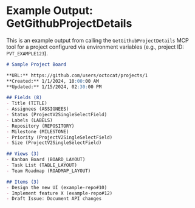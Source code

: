 # Example Output: GetGithubProjectDetails

This is an example output from calling the `GetGithubProjectDetails` MCP tool for a project configured via environment variables (e.g., project ID: `PVT_EXAMPLE123`).

```markdown
# Sample Project Board

**URL:** https://github.com/users/octocat/projects/1
**Created:** 1/1/2024, 10:00:00 AM
**Updated:** 1/15/2024, 02:30:00 PM

## Fields (8)
- Title (TITLE)
- Assignees (ASSIGNEES)
- Status (ProjectV2SingleSelectField)
- Labels (LABELS)
- Repository (REPOSITORY)
- Milestone (MILESTONE)
- Priority (ProjectV2SingleSelectField)
- Size (ProjectV2SingleSelectField)

## Views (3)
- Kanban Board (BOARD_LAYOUT)
- Task List (TABLE_LAYOUT)
- Team Roadmap (ROADMAP_LAYOUT)

## Items (3)
- Design the new UI (example-repo#10)
- Implement feature X (example-repo#12)
- Draft Issue: Document API changes
```